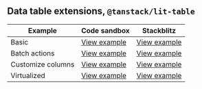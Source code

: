 ## Data table extensions, `@tanstack/lit-table`

| Example  | Code sandbox | Stackblitz
| --- | --- | --- |
| Basic  | [View example](https://codesandbox.io/s/github/matthewgallo/tanstack-carbon/tree/main/web-components/basic) | [View example](https://stackblitz.com/github/matthewgallo/tanstack-carbon/tree/main/web-components/basic)
| Batch actions  | [View example](https://codesandbox.io/s/github/matthewgallo/tanstack-carbon/tree/main/web-components/batch-actions) | [View example](https://stackblitz.com/github/matthewgallo/tanstack-carbon/tree/main/web-components/batch-actions)
| Customize columns  | [View example](https://codesandbox.io/s/github/matthewgallo/tanstack-carbon/tree/main/web-components/customize-columns) | [View example](https://stackblitz.com/github/matthewgallo/tanstack-carbon/tree/main/web-components/customize-columns)
| Virtualized  | [View example](https://codesandbox.io/s/github/matthewgallo/tanstack-carbon/tree/main/web-components/virtual) | [View example](https://stackblitz.com/github/matthewgallo/tanstack-carbon/tree/main/web-components/virtual)
